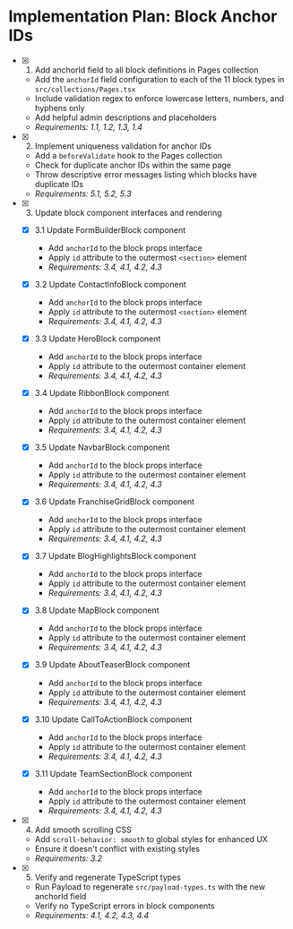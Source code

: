 # Implementation Plan: Block Anchor IDs

- [x] 1. Add anchorId field to all block definitions in Pages collection
  - Add the `anchorId` field configuration to each of the 11 block types in `src/collections/Pages.tsx`
  - Include validation regex to enforce lowercase letters, numbers, and hyphens only
  - Add helpful admin descriptions and placeholders
  - _Requirements: 1.1, 1.2, 1.3, 1.4_

- [x] 2. Implement uniqueness validation for anchor IDs
  - Add a `beforeValidate` hook to the Pages collection
  - Check for duplicate anchor IDs within the same page
  - Throw descriptive error messages listing which blocks have duplicate IDs
  - _Requirements: 5.1, 5.2, 5.3_

- [x] 3. Update block component interfaces and rendering
  - [x] 3.1 Update FormBuilderBlock component
    - Add `anchorId` to the block props interface
    - Apply `id` attribute to the outermost `<section>` element
    - _Requirements: 3.4, 4.1, 4.2, 4.3_

  - [x] 3.2 Update ContactInfoBlock component
    - Add `anchorId` to the block props interface
    - Apply `id` attribute to the outermost `<section>` element
    - _Requirements: 3.4, 4.1, 4.2, 4.3_

  - [x] 3.3 Update HeroBlock component
    - Add `anchorId` to the block props interface
    - Apply `id` attribute to the outermost container element
    - _Requirements: 3.4, 4.1, 4.2, 4.3_

  - [x] 3.4 Update RibbonBlock component
    - Add `anchorId` to the block props interface
    - Apply `id` attribute to the outermost container element
    - _Requirements: 3.4, 4.1, 4.2, 4.3_

  - [x] 3.5 Update NavbarBlock component
    - Add `anchorId` to the block props interface
    - Apply `id` attribute to the outermost container element
    - _Requirements: 3.4, 4.1, 4.2, 4.3_

  - [x] 3.6 Update FranchiseGridBlock component
    - Add `anchorId` to the block props interface
    - Apply `id` attribute to the outermost container element
    - _Requirements: 3.4, 4.1, 4.2, 4.3_

  - [x] 3.7 Update BlogHighlightsBlock component
    - Add `anchorId` to the block props interface
    - Apply `id` attribute to the outermost container element
    - _Requirements: 3.4, 4.1, 4.2, 4.3_

  - [x] 3.8 Update MapBlock component
    - Add `anchorId` to the block props interface
    - Apply `id` attribute to the outermost container element
    - _Requirements: 3.4, 4.1, 4.2, 4.3_

  - [x] 3.9 Update AboutTeaserBlock component
    - Add `anchorId` to the block props interface
    - Apply `id` attribute to the outermost container element
    - _Requirements: 3.4, 4.1, 4.2, 4.3_

  - [x] 3.10 Update CallToActionBlock component
    - Add `anchorId` to the block props interface
    - Apply `id` attribute to the outermost container element
    - _Requirements: 3.4, 4.1, 4.2, 4.3_

  - [x] 3.11 Update TeamSectionBlock component
    - Add `anchorId` to the block props interface
    - Apply `id` attribute to the outermost container element
    - _Requirements: 3.4, 4.1, 4.2, 4.3_

- [x] 4. Add smooth scrolling CSS
  - Add `scroll-behavior: smooth` to global styles for enhanced UX
  - Ensure it doesn't conflict with existing styles
  - _Requirements: 3.2_

- [x] 5. Verify and regenerate TypeScript types
  - Run Payload to regenerate `src/payload-types.ts` with the new anchorId field
  - Verify no TypeScript errors in block components
  - _Requirements: 4.1, 4.2, 4.3, 4.4_

